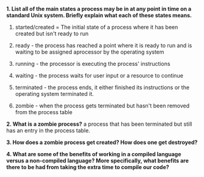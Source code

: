 **1. List all of the main states a process may be in at any point in time on a standard Unix system. Briefly explain what each of these states means.**
1. started/created = The initial state of a process where it has been created but isn't ready to run

2. ready - the process has reached a point where it is ready to run and is waiting to be assigned  aprocessor by the operating system
3. running - the processor is executing the process' instructions
4. waiting - the process waits for user input or a resource to continue
5. terminated - the process ends, it either finished its instructions or the operating system terminated it.
6. zombie - when the process gets terminated but hasn't been removed from the process table


**2. What is a zombie process?**
a process that has been terminated but still has an entry in the process table.


**3. How does a zombie process get created? How does one get destroyed?**



**4. What are some of the benefits of working in a compiled language versus a non-compiled language? More specifically, what benefits are there to be had from taking the extra time to compile our code?**

